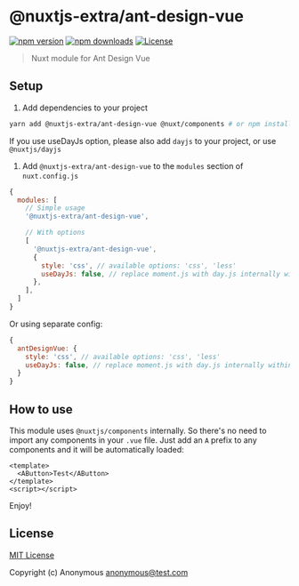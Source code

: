 ﻿# @nuxtjs-extra/ant-design-vue

[![npm version][npm-version-src]][npm-version-href]
[![npm downloads][npm-downloads-src]][npm-downloads-href]
[![License][license-src]][license-href]

> Nuxt module for Ant Design Vue

## Setup

1. Add dependencies to your project

```bash
yarn add @nuxtjs-extra/ant-design-vue @nuxt/components # or npm install @nuxtjs-extra/ant-design-vue
```

If you use useDayJs option, please also add `dayjs` to your project, or use `@nuxtjs/dayjs`

1. Add `@nuxtjs-extra/ant-design-vue` to the `modules` section of `nuxt.config.js`

```js
{
  modules: [
    // Simple usage
    '@nuxtjs-extra/ant-design-vue',

    // With options
    [
      '@nuxtjs-extra/ant-design-vue',
      {
        style: 'css', // available options: 'css', 'less'
        useDayJs: false, // replace moment.js with day.js internally within 'ant-design-vue' for reducing package size
      },
    ],
  ]
}
```

Or using separate config:

```js
{
  antDesignVue: {
    style: 'css', // available options: 'css', 'less'
    useDayJs: false, // replace moment.js with day.js internally within 'ant-design-vue' for reducing package size
  }
}
```

## How to use

This module uses `@nuxtjs/components` internally. So there's no need to import any components in your `.vue` file. Just add an `A` prefix to any components and it will be automatically loaded:

```vue
<template>
  <AButton>Test</AButton>
</template>
<script></script>
```

Enjoy!

## License

[MIT License](./LICENSE)

Copyright (c) Anonymous <anonymous@test.com>

<!-- Badges -->

[npm-version-src]: https://img.shields.io/npm/v/@nuxtjs-extra/ant-design-vue/latest.svg?style=flat-square
[npm-version-href]: https://npmjs.com/package/@nuxtjs-extra/ant-design-vue
[npm-downloads-src]: https://img.shields.io/npm/dt/@nuxtjs-extra/ant-design-vue.svg?style=flat-square
[npm-downloads-href]: https://npmjs.com/package/@nuxtjs-extra/ant-design-vue
[license-src]: https://img.shields.io/npm/l/@nuxtjs-extra/ant-design-vue.svg?style=flat-square
[license-href]: https://npmjs.com/package/@nuxtjs-extra/ant-design-vue
